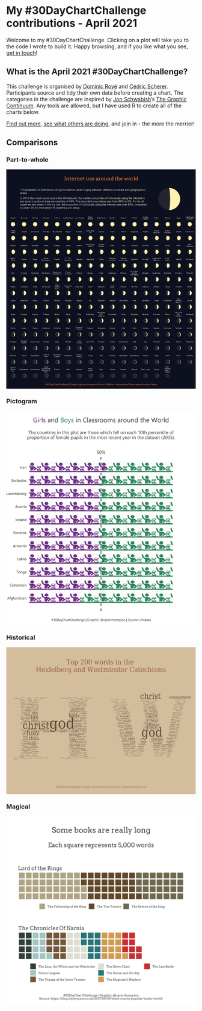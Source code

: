 My \#30DayChartChallenge contributions - April 2021
================

Welcome to my \#30DayChartChallenge. Clicking on a plot will take you to
the code I wrote to build it. Happy browsing, and if you like what you
see, [get in touch](https://twitter.com/cararthompson)!

## What is the April 2021 \#30DayChartChallenge?

This challenge is organised by [Dominic
Royé](https://twitter.com/dr_xeo) and [Cédric
Scherer](https://twitter.com/CedScherer). Participants source and tidy
their own data before creating a chart. The categories in the challenge
are inspired by [Jon Schwabish](https://twitter.com/jschwabish)’s [The
Graphic Continuum](https://policyviz.com/2014/09/09/graphic-continuum/).
Any tools are allowed, but I have used R to create all of the charts
below.

[Find out more](https://twitter.com/30DayChartChall), [see what others
are
doing](https://twitter.com/hashtag/30DayChartChallenge?src=hashtag_click),
and join in - the more the merrier!

## Comparisons

### Part-to-whole

<a href='scripts/1.1_part-to-whole.R' target='_blank'><img src="plots/1.1_part-to-whole.png" align="center"/></a>

### Pictogram

<a href='scripts/1.2_pictogram.R' target='_blank'><img src="plots/1.2_pictogram.png" align="center"/></a>

### Historical

<a href='scripts/1.3_historical.R' target='_blank'><img src="plots/1.3_historical.png" align="center"/></a>

### Magical

<a href='scripts/1.4_magical.R' target='_blank'><img src="plots/1.4_magical.png" align="center"/></a>

<!-- ### Slope -->
<!-- <!-- Internet access over time -->
<!-- ### Experimental -->
<!-- <!-- PhD Data? -->
<!-- ## Distributions -->
<!-- ### Physical -->
<!-- <!-- Population density? -->
<!-- ### Animals -->
<!-- <!-- Palmer penguins, beak lengths? -->
<!-- ### Statistics -->
<!-- <!-- dino data plots gif -->
<!-- ### Abstract -->
<!-- <!-- Tate piece??? -->
<!-- ### Circular -->
<!-- <!-- Average rainfall and temperature through year in Scotland -->
<!-- ### Strips -->
<!-- <!-- Average rainfall france vs uk "Pourquoi il pleut toujours dans ton pays?" -->
<!-- http://pcool.dyndns.org:8080/statsbook/?page_id=1831 -->
<!-- -->
<!-- ## Relationships -->
<!-- ### Correlation -->
<!-- <!-- maternal health and gdp? -->
<!-- ### Space -->
<!-- <!-- housing space?? -->
<!-- ### Multivariate -->
<!-- <!-- gif showing with and without taking into consideration? -->
<!-- ### Trees -->
<!-- <a href='https://github.com/cararthompson/tidytuesdays/blob/master/scripts/202007d_penguins.R' target='_blank'><img src="plots/3.4_trees_penguins.png" align="center"/></a> -->
<!-- ### Pop culture -->
<!-- <!-- oscar nominations, overlaps in actors / directors? -->
<!-- ### Connections -->
<!-- <!-- theograph of attributes -->
<!-- ## Time Series -->
<!-- ### Global change -->
<!-- ### Upwards -->
<!-- ### Downwards -->
<!-- ### Animation -->
<!-- ### Tiles -->
<!-- ### Monochrome -->
<!-- ## Uncertainties -->
<!-- ### 1 -->
<!-- ### 2 -->
<!-- ### 3 -->
<!-- ### 4 -->
<!-- ### 5 -->
<!-- ### 6 -->
